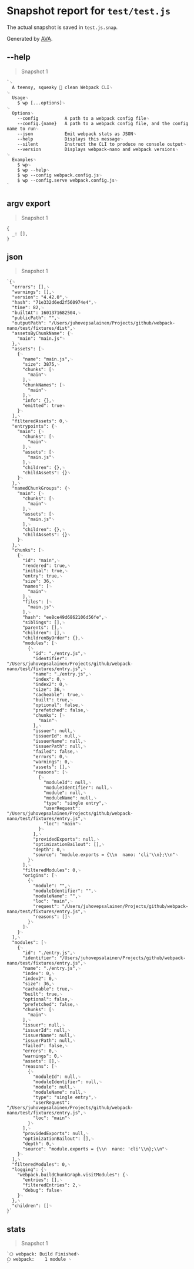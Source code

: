 # Snapshot report for `test/test.js`

The actual snapshot is saved in `test.js.snap`.

Generated by [AVA](https://avajs.dev).

## --help

> Snapshot 1

    `␊
      A teensy, squeaky 🐤 clean Webpack CLI␊
    ␊
      Usage␊
        $ wp [...options]␊
    ␊
      Options␊
        --config          A path to a webpack config file␊
        --config.{name}   A path to a webpack config file, and the config name to run␊
        --json            Emit webpack stats as JSON␊
        --help            Displays this message␊
        --silent          Instruct the CLI to produce no console output␊
        --version         Displays webpack-nano and webpack versions␊
    ␊
      Examples␊
        $ wp␊
        $ wp --help␊
        $ wp --config webpack.config.js␊
        $ wp --config.serve webpack.config.js␊
    `

## argv export

> Snapshot 1

    {
      _: [],
    }

## json

> Snapshot 1

    `{␊
      "errors": [],␊
      "warnings": [],␊
      "version": "4.42.0",␊
      "hash": "71e332d6ed2f560974e4",␊
      "time": 82,␊
      "builtAt": 1601371682504,␊
      "publicPath": "",␊
      "outputPath": "/Users/juhovepsalainen/Projects/github/webpack-nano/test/fixtures/dist",␊
      "assetsByChunkName": {␊
        "main": "main.js"␊
      },␊
      "assets": [␊
        {␊
          "name": "main.js",␊
          "size": 3875,␊
          "chunks": [␊
            "main"␊
          ],␊
          "chunkNames": [␊
            "main"␊
          ],␊
          "info": {},␊
          "emitted": true␊
        }␊
      ],␊
      "filteredAssets": 0,␊
      "entrypoints": {␊
        "main": {␊
          "chunks": [␊
            "main"␊
          ],␊
          "assets": [␊
            "main.js"␊
          ],␊
          "children": {},␊
          "childAssets": {}␊
        }␊
      },␊
      "namedChunkGroups": {␊
        "main": {␊
          "chunks": [␊
            "main"␊
          ],␊
          "assets": [␊
            "main.js"␊
          ],␊
          "children": {},␊
          "childAssets": {}␊
        }␊
      },␊
      "chunks": [␊
        {␊
          "id": "main",␊
          "rendered": true,␊
          "initial": true,␊
          "entry": true,␊
          "size": 36,␊
          "names": [␊
            "main"␊
          ],␊
          "files": [␊
            "main.js"␊
          ],␊
          "hash": "ee8ce49d6862106d56fe",␊
          "siblings": [],␊
          "parents": [],␊
          "children": [],␊
          "childrenByOrder": {},␊
          "modules": [␊
            {␊
              "id": "./entry.js",␊
              "identifier": "/Users/juhovepsalainen/Projects/github/webpack-nano/test/fixtures/entry.js",␊
              "name": "./entry.js",␊
              "index": 0,␊
              "index2": 0,␊
              "size": 36,␊
              "cacheable": true,␊
              "built": true,␊
              "optional": false,␊
              "prefetched": false,␊
              "chunks": [␊
                "main"␊
              ],␊
              "issuer": null,␊
              "issuerId": null,␊
              "issuerName": null,␊
              "issuerPath": null,␊
              "failed": false,␊
              "errors": 0,␊
              "warnings": 0,␊
              "assets": [],␊
              "reasons": [␊
                {␊
                  "moduleId": null,␊
                  "moduleIdentifier": null,␊
                  "module": null,␊
                  "moduleName": null,␊
                  "type": "single entry",␊
                  "userRequest": "/Users/juhovepsalainen/Projects/github/webpack-nano/test/fixtures/entry.js",␊
                  "loc": "main"␊
                }␊
              ],␊
              "providedExports": null,␊
              "optimizationBailout": [],␊
              "depth": 0,␊
              "source": "module.exports = {\\n  nano: 'cli'\\n};\\n"␊
            }␊
          ],␊
          "filteredModules": 0,␊
          "origins": [␊
            {␊
              "module": "",␊
              "moduleIdentifier": "",␊
              "moduleName": "",␊
              "loc": "main",␊
              "request": "/Users/juhovepsalainen/Projects/github/webpack-nano/test/fixtures/entry.js",␊
              "reasons": []␊
            }␊
          ]␊
        }␊
      ],␊
      "modules": [␊
        {␊
          "id": "./entry.js",␊
          "identifier": "/Users/juhovepsalainen/Projects/github/webpack-nano/test/fixtures/entry.js",␊
          "name": "./entry.js",␊
          "index": 0,␊
          "index2": 0,␊
          "size": 36,␊
          "cacheable": true,␊
          "built": true,␊
          "optional": false,␊
          "prefetched": false,␊
          "chunks": [␊
            "main"␊
          ],␊
          "issuer": null,␊
          "issuerId": null,␊
          "issuerName": null,␊
          "issuerPath": null,␊
          "failed": false,␊
          "errors": 0,␊
          "warnings": 0,␊
          "assets": [],␊
          "reasons": [␊
            {␊
              "moduleId": null,␊
              "moduleIdentifier": null,␊
              "module": null,␊
              "moduleName": null,␊
              "type": "single entry",␊
              "userRequest": "/Users/juhovepsalainen/Projects/github/webpack-nano/test/fixtures/entry.js",␊
              "loc": "main"␊
            }␊
          ],␊
          "providedExports": null,␊
          "optimizationBailout": [],␊
          "depth": 0,␊
          "source": "module.exports = {\\n  nano: 'cli'\\n};\\n"␊
        }␊
      ],␊
      "filteredModules": 0,␊
      "logging": {␊
        "webpack.buildChunkGraph.visitModules": {␊
          "entries": [],␊
          "filteredEntries": 2,␊
          "debug": false␊
        }␊
      },␊
      "children": []␊
    }`

## stats

> Snapshot 1

    `⬡ webpack: Build Finished␊
    ⬡ webpack:    1 module ␊
    `
